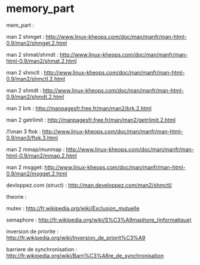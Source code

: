 memory_part
===========

mem_part :

man 2 shmget : http://www.linux-kheops.com/doc/man/manfr/man-html-0.9/man2/shmget.2.html

man 2 shmat/shmdt : http://www.linux-kheops.com/doc/man/manfr/man-html-0.9/man2/shmat.2.html

man 2 shmctl : http://www.linux-kheops.com/doc/man/manfr/man-html-0.9/man2/shmctl.2.html

man 2 shmdt : http://www.linux-kheops.com/doc/man/manfr/man-html-0.9/man2/shmdt.2.html

man 2 brk : http://manpagesfr.free.fr/man/man2/brk.2.html

man 2 getrlimit : http://manpagesfr.free.fr/man/man2/getrlimit.2.html

/!\man 3 ftok : http://www.linux-kheops.com/doc/man/manfr/man-html-0.9/man3/ftok.3.html


man 2 mmap/munmap : http://www.linux-kheops.com/doc/man/manfr/man-html-0.9/man2/mmap.2.html

man 2 msgget: http://www.linux-kheops.com/doc/man/manfr/man-html-0.9/man2/msgget.2.html


devloppez.com (struct) : http://man.developpez.com/man2/shmctl/


theorie :


mutex : http://fr.wikipedia.org/wiki/Exclusion_mutuelle

semaphore : http://fr.wikipedia.org/wiki/S%C3%A9maphore_(informatique)

inversion de priorite : http://fr.wikipedia.org/wiki/Inversion_de_priorit%C3%A9

barriere de synchronisation : http://fr.wikipedia.org/wiki/Barri%C3%A8re_de_synchronisation
